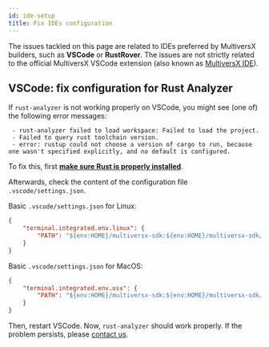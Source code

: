 ```yaml
---
id: ide-setup
title: Fix IDEs configuration
---
```


[comment]: # (mx-abstract)

The issues tackled on this page are related to IDEs preferred by MultiversX builders, such as **VSCode** or **RustRover**. The issues are not strictly related to the official MultiversX VSCode extension (also known as [MultiversX IDE](https://marketplace.visualstudio.com/items?itemName=Elrond.vscode-elrond-ide)).

[comment]: # (mx-context-auto)

## VSCode: fix configuration for Rust Analyzer

If `rust-analyzer` is not working properly on VSCode, you might see (one of) the following error messages:

```
 - rust-analyzer failed to load workspace: Failed to load the project.
 - Failed to query rust toolchain version.
 - error: rustup could not choose a version of cargo to run, because one wasn't specified explicitly, and no default is configured.
```

To fix this, first **[make sure Rust is properly installed](/sdk-and-tools/troubleshooting/rust-setup)**.

Afterwards, check the content of the configuration file `.vscode/settings.json`.

Basic `.vscode/settings.json` for Linux:

```json
{
    "terminal.integrated.env.linux": {
        "PATH": "${env:HOME}/multiversx-sdk:${env:HOME}/multiversx-sdk/vmtools:${env:PATH}",
    }
}
```

Basic `.vscode/settings.json` for MacOS:

```json
{
    "terminal.integrated.env.osx": {
        "PATH": "${env:HOME}/multiversx-sdk:${env:HOME}/multiversx-sdk/vmtools:${env:PATH}",
    }
}
```

Then, restart VSCode. Now, `rust-analyzer` should work properly. If the problem persists, please [contact us](/developers/overview).
